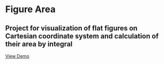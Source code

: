# Figure Area
## Project for visualization of flat figures on Cartesian coordinate system and calculation of their area by integral
[View Demo](https://hungry-wilson-dc47dc.netlify.app/)